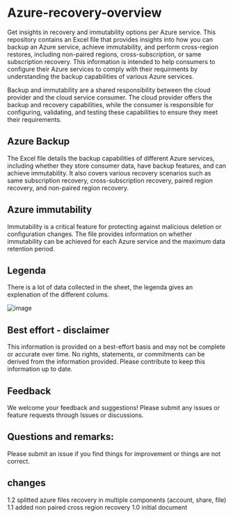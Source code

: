 # Azure-recovery-overview
Get insights in recovery and immutability options per Azure service. This repository contains an Excel file that provides insights into how you can backup an Azure service, achieve immutability, and perform cross-region restores, including non-paired regions, cross-subscription, or same subscription recovery. This information is intended to help consumers to configure their Azure services to comply with their requirments by understanding the backup capabilities of various Azure services.

Backup and immutability are a shared responsibility between the cloud provider and the cloud service consumer. The cloud provider offers the backup and recovery capabilities, while the consumer is responsible for configuring, validating, and testing these capabilities to ensure they meet their requirements.

## Azure Backup
The Excel file details the backup capabilities of different Azure services, including whether they store consumer data, have backup features, and can achieve immutability. It also covers various recovery scenarios such as same subscription recovery, cross-subscription recovery, paired region recovery, and non-paired region recovery.

## Azure immutability
Immutability is a critical feature for protecting against malicious deletion or configuration changes. The file provides information on whether immutability can be achieved for each Azure service and the maximum data retention period.

## Legenda

There is a lot of data collected in the sheet, the legenda gives an explenation of the different colums. 

![image](https://github.com/user-attachments/assets/8adb3a90-4792-457f-a470-d6e4a76604c0)


## Best effort - disclaimer
This information is provided on a best-effort basis and may not be complete or accurate over time. No rights, statements, or commitments can be derived from the information provided. Please contribute to keep this information up to date.

## Feedback
We welcome your feedback and suggestions! Please submit any issues or feature requests through Issues or discussions.

## Questions and remarks:

Please submit an issue if you find things for improvement or things are not correct.

## changes
1.2 splitted azure files recovery in multiple components (account, share, file)
1.1 added non paired cross region recovery
1.0 initial document

